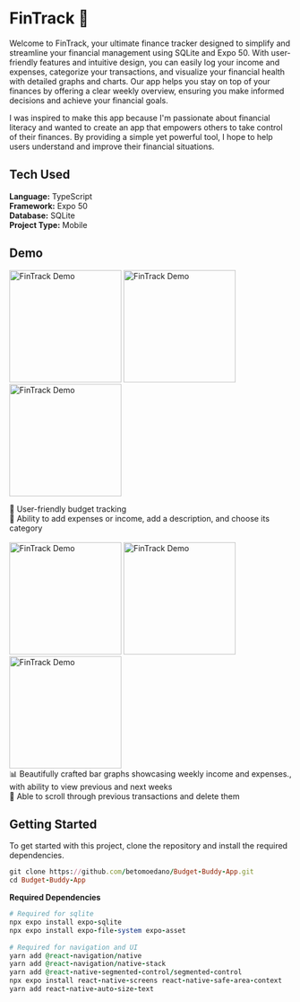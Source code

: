 # FinTrack 💸
Welcome to FinTrack, your ultimate finance tracker designed to simplify and streamline your financial management using SQLite and Expo 50.
With user-friendly features and intuitive design, you can easily log your income and expenses, categorize your transactions, and visualize your 
financial health with detailed graphs and charts. Our app helps you stay on top of your finances by offering a clear weekly overview, 
ensuring you make informed decisions and achieve your financial goals. 

I was inspired to make this app because I'm passionate about financial literacy and wanted to create an app that empowers others to take control of their finances. 
By providing a simple yet powerful tool, I hope to help users understand and improve their financial situations.

## Tech Used
**Language:** TypeScript<br>
**Framework:** Expo 50<br>
**Database:** SQLite<br>
**Project Type:** Mobile<br>

## Demo
<img width="200" alt="FinTrack Demo" src="https://github.com/user-attachments/assets/e61060f4-5fd6-442d-a8b0-d686d6788560">
<img width="200" alt="FinTrack Demo" src="https://github.com/user-attachments/assets/d435e873-8300-4a6e-9777-7d2407b9cf36">
<img width="200" alt="FinTrack Demo" src="https://github.com/user-attachments/assets/3865f597-6615-4058-a80b-fb80a9cd3536"><br>

💸 User-friendly budget tracking<br>
👀 Ability to add expenses or income, add a description, and choose its category<br><br>
<img width="200" alt="FinTrack Demo" src="https://github.com/user-attachments/assets/7675048e-28ce-47f3-addb-6da9533789cb">
<img width="200" alt="FinTrack Demo" src="https://github.com/user-attachments/assets/660365a7-1506-453b-87d7-b47e7d4d0184">
<img width="200" alt="FinTrack Demo" src="https://github.com/user-attachments/assets/fe5b683b-06b1-48a2-9181-1e393f39c33e"><br>
📊 Beautifully crafted bar graphs showcasing weekly income and expenses., with ability to view previous and next weeks<br>
📝 Able to scroll through previous transactions and delete them

## Getting Started
To get started with this project, clone the repository and install the required dependencies.<br>
```ruby
git clone https://github.com/betomoedano/Budget-Buddy-App.git
cd Budget-Buddy-App
```
**Required Dependencies**
```ruby
# Required for sqlite
npx expo install expo-sqlite
npx expo install expo-file-system expo-asset
 
# Required for navigation and UI
yarn add @react-navigation/native
yarn add @react-navigation/native-stack
yarn add @react-native-segmented-control/segmented-control
npx expo install react-native-screens react-native-safe-area-context
yarn add react-native-auto-size-text
```
